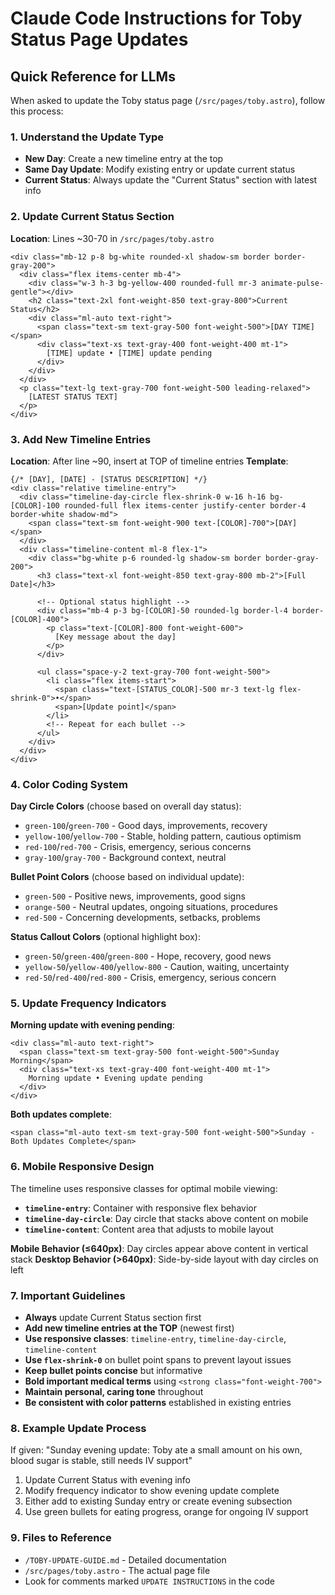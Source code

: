 # Claude Code Instructions for Toby Status Page Updates

## Quick Reference for LLMs

When asked to update the Toby status page (`/src/pages/toby.astro`), follow this process:

### 1. Understand the Update Type
- **New Day**: Create a new timeline entry at the top
- **Same Day Update**: Modify existing entry or update current status
- **Current Status**: Always update the "Current Status" section with latest info

### 2. Update Current Status Section
**Location**: Lines ~30-70 in `/src/pages/toby.astro`
```astro
<div class="mb-12 p-8 bg-white rounded-xl shadow-sm border border-gray-200">
  <div class="flex items-center mb-4">
    <div class="w-3 h-3 bg-yellow-400 rounded-full mr-3 animate-pulse-gentle"></div>
    <h2 class="text-2xl font-weight-850 text-gray-800">Current Status</h2>
    <div class="ml-auto text-right">
      <span class="text-sm text-gray-500 font-weight-500">[DAY TIME]</span>
      <div class="text-xs text-gray-400 font-weight-400 mt-1">
        [TIME] update • [TIME] update pending
      </div>
    </div>
  </div>
  <p class="text-lg text-gray-700 font-weight-500 leading-relaxed">
    [LATEST STATUS TEXT]
  </p>
</div>
```

### 3. Add New Timeline Entries
**Location**: After line ~90, insert at TOP of timeline entries
**Template**:
```astro
{/* [DAY], [DATE] - [STATUS DESCRIPTION] */}
<div class="relative timeline-entry">
  <div class="timeline-day-circle flex-shrink-0 w-16 h-16 bg-[COLOR]-100 rounded-full flex items-center justify-center border-4 border-white shadow-md">
    <span class="text-sm font-weight-900 text-[COLOR]-700">[DAY]</span>
  </div>
  <div class="timeline-content ml-8 flex-1">
    <div class="bg-white p-6 rounded-lg shadow-sm border border-gray-200">
      <h3 class="text-xl font-weight-850 text-gray-800 mb-2">[Full Date]</h3>
      
      <!-- Optional status highlight -->
      <div class="mb-4 p-3 bg-[COLOR]-50 rounded-lg border-l-4 border-[COLOR]-400">
        <p class="text-[COLOR]-800 font-weight-600">
          [Key message about the day]
        </p>
      </div>
      
      <ul class="space-y-2 text-gray-700 font-weight-500">
        <li class="flex items-start">
          <span class="text-[STATUS_COLOR]-500 mr-3 text-lg flex-shrink-0">•</span>
          <span>[Update point]</span>
        </li>
        <!-- Repeat for each bullet -->
      </ul>
    </div>
  </div>
</div>
```

### 4. Color Coding System

**Day Circle Colors** (choose based on overall day status):
- `green-100`/`green-700` - Good days, improvements, recovery
- `yellow-100`/`yellow-700` - Stable, holding pattern, cautious optimism
- `red-100`/`red-700` - Crisis, emergency, serious concerns
- `gray-100`/`gray-700` - Background context, neutral

**Bullet Point Colors** (choose based on individual update):
- `green-500` - Positive news, improvements, good signs
- `orange-500` - Neutral updates, ongoing situations, procedures
- `red-500` - Concerning developments, setbacks, problems

**Status Callout Colors** (optional highlight box):
- `green-50`/`green-400`/`green-800` - Hope, recovery, good news
- `yellow-50`/`yellow-400`/`yellow-800` - Caution, waiting, uncertainty  
- `red-50`/`red-400`/`red-800` - Crisis, emergency, serious concern

### 5. Update Frequency Indicators

**Morning update with evening pending**:
```astro
<div class="ml-auto text-right">
  <span class="text-sm text-gray-500 font-weight-500">Sunday Morning</span>
  <div class="text-xs text-gray-400 font-weight-400 mt-1">
    Morning update • Evening update pending
  </div>
</div>
```

**Both updates complete**:
```astro
<span class="ml-auto text-sm text-gray-500 font-weight-500">Sunday - Both Updates Complete</span>
```

### 6. Mobile Responsive Design

The timeline uses responsive classes for optimal mobile viewing:
- **`timeline-entry`**: Container with responsive flex behavior
- **`timeline-day-circle`**: Day circle that stacks above content on mobile
- **`timeline-content`**: Content area that adjusts to mobile layout

**Mobile Behavior (≤640px)**: Day circles appear above content in vertical stack
**Desktop Behavior (>640px)**: Side-by-side layout with day circles on left

### 7. Important Guidelines

- **Always** update Current Status section first
- **Add new timeline entries at the TOP** (newest first)
- **Use responsive classes**: `timeline-entry`, `timeline-day-circle`, `timeline-content`
- **Use `flex-shrink-0`** on bullet point spans to prevent layout issues
- **Keep bullet points concise** but informative
- **Bold important medical terms** using `<strong class="font-weight-700">`
- **Maintain personal, caring tone** throughout
- **Be consistent with color patterns** established in existing entries

### 8. Example Update Process

If given: "Sunday evening update: Toby ate a small amount on his own, blood sugar is stable, still needs IV support"

1. Update Current Status with evening info
2. Modify frequency indicator to show evening update complete
3. Either add to existing Sunday entry or create evening subsection
4. Use green bullets for eating progress, orange for ongoing IV support

### 9. Files to Reference
- `/TOBY-UPDATE-GUIDE.md` - Detailed documentation
- `/src/pages/toby.astro` - The actual page file
- Look for comments marked `UPDATE INSTRUCTIONS` in the code